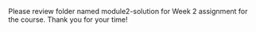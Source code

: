 Please review folder named module2-solution for Week 2 assignment for the course. Thank you for your time! 
